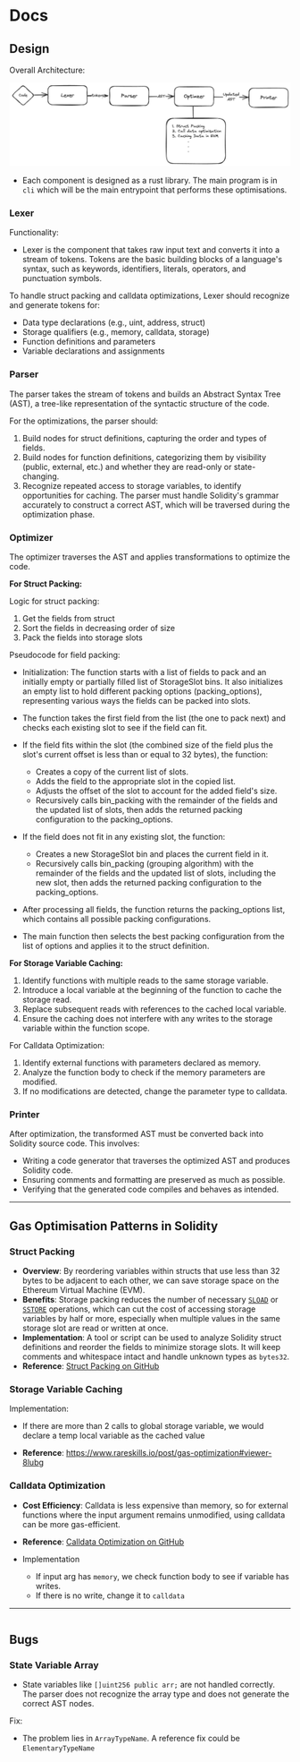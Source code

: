 # Docs

## Design

Overall Architecture:

![Architecture](image-2.png)

- Each component is designed as a rust library. The main program is in `cli` which will be the main entrypoint that performs these optimisations.

### Lexer

Functionality:

- Lexer is the component that takes raw input text and converts it into a stream of tokens. Tokens are the basic building blocks of a language's syntax, such as keywords, identifiers, literals, operators, and punctuation symbols.

To handle struct packing and calldata optimizations, Lexer should recognize and generate tokens for:

- Data type declarations (e.g., uint, address, struct)
- Storage qualifiers (e.g., memory, calldata, storage)
- Function definitions and parameters
- Variable declarations and assignments

### Parser

The parser takes the stream of tokens and builds an Abstract Syntax Tree (AST), a tree-like representation of the syntactic structure of the code.

For the optimizations, the parser should:

1. Build nodes for struct definitions, capturing the order and types of fields.
2. Build nodes for function definitions, categorizing them by visibility (public, external, etc.) and whether they are read-only or state-changing.
3. Recognize repeated access to storage variables, to identify opportunities for caching.
   The parser must handle Solidity's grammar accurately to construct a correct AST, which will be traversed during the optimization phase.

### Optimizer

The optimizer traverses the AST and applies transformations to optimize the code.

**For Struct Packing:**

Logic for struct packing:

1. Get the fields from struct
2. Sort the fields in decreasing order of size
3. Pack the fields into storage slots

Pseudocode for field packing:

- Initialization: The function starts with a list of fields to pack and an initially empty or partially filled list of StorageSlot bins. It also initializes an empty list to hold different packing options (packing_options), representing various ways the fields can be packed into slots.

- The function takes the first field from the list (the one to pack next) and checks each existing slot to see if the field can fit.

- If the field fits within the slot (the combined size of the field plus the slot's current offset is less than or equal to 32 bytes), the function:
  - Creates a copy of the current list of slots.
  - Adds the field to the appropriate slot in the copied list.
  - Adjusts the offset of the slot to account for the added field's size.
  - Recursively calls bin_packing with the remainder of the fields and the updated list of slots, then adds the returned packing configuration to the packing_options.
- If the field does not fit in any existing slot, the function:

  - Creates a new StorageSlot bin and places the current field in it.
  - Recursively calls bin_packing (grouping algorithm) with the remainder of the fields and the updated list of slots, including the new slot, then adds the returned packing configuration to the packing_options.

- After processing all fields, the function returns the packing_options list, which contains all possible packing configurations.

- The main function then selects the best packing configuration from the list of options and applies it to the struct definition.

**For Storage Variable Caching:**

1. Identify functions with multiple reads to the same storage variable.
2. Introduce a local variable at the beginning of the function to cache the storage read.
3. Replace subsequent reads with references to the cached local variable.
4. Ensure the caching does not interfere with any writes to the storage variable within the function scope.

For Calldata Optimization:

1. Identify external functions with parameters declared as memory.
2. Analyze the function body to check if the memory parameters are modified.
3. If no modifications are detected, change the parameter type to calldata.

### Printer

After optimization, the transformed AST must be converted back into Solidity source code. This involves:

- Writing a code generator that traverses the optimized AST and produces Solidity code.
- Ensuring comments and formatting are preserved as much as possible.
- Verifying that the generated code compiles and behaves as intended.

---

## Gas Optimisation Patterns in Solidity

### Struct Packing

- **Overview**: By reordering variables within structs that use less than 32 bytes to be adjacent to each other, we can save storage space on the Ethereum Virtual Machine (EVM).
- **Benefits**: Storage packing reduces the number of necessary [`SLOAD`](https://github.com/wolflo/evm-opcodes/blob/main/gas.md#a6-sload) or [`SSTORE`](https://github.com/wolflo/evm-opcodes/blob/main/gas.md#a7-sstore) operations, which can cut the cost of accessing storage variables by half or more, especially when multiple values in the same storage slot are read or written at once.
- **Implementation**: A tool or script can be used to analyze Solidity struct definitions and reorder the fields to minimize storage slots. It will keep comments and whitespace intact and handle unknown types as `bytes32`.
- **Reference**: [Struct Packing on GitHub](https://github.com/beskay/gas-guide/blob/main/OPTIMIZATIONS.md#storage-packing)

### Storage Variable Caching

Implementation:

- If there are more than 2 calls to global storage variable, we would declare a temp local variable as the cached value

- **Reference**: https://www.rareskills.io/post/gas-optimization#viewer-8lubg

### Calldata Optimization

- **Cost Efficiency**: Calldata is less expensive than memory, so for external functions where the input argument remains unmodified, using calldata can be more gas-efficient.
- **Reference**: [Calldata Optimization on GitHub](https://github.com/beskay/gas-guide/blob/main/OPTIMIZATIONS.md#calldata-instead-of-memory-for-external-functions)

- Implementation
  - If input arg has `memory`, we check function body to see if variable has writes.
  - If there is no write, change it to `calldata`

---

```

```

## Bugs

### State Variable Array

- State variables like `[]uint256 public arr;` are not handled correctly. The parser does not recognize the array type and does not generate the correct AST nodes.

Fix:

- The problem lies in `ArrayTypeName`. A reference fix could be `ElementaryTypeName`
